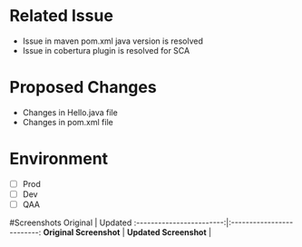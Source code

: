 # Related Issue
- Issue in maven pom.xml java version is resolved
- Issue in cobertura plugin is resolved for SCA

# Proposed Changes
- Changes in Hello.java file 
- Changes in pom.xml file

# Environment
- [ ] Prod
- [ ] Dev
- [ ] QAA

#Screenshots
Original | Updated
:------------------------:|:-------------------------:
**Original Screenshot** | **Updated Screenshot** |
